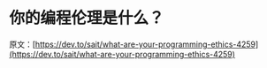 # 你的编程伦理是什么？

原文：[https://dev.to/sait/what-are-your-programming-ethics-4259](https://dev.to/sait/what-are-your-programming-ethics-4259)